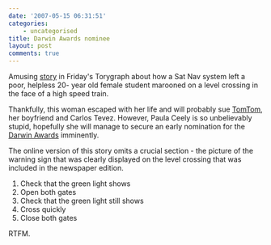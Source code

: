 ```yaml
---
date: '2007-05-15 06:31:51'
categories:
    - uncategorised
title: Darwin Awards nominee
layout: post
comments: true
---
```

Amusing
[story](http://www.telegraph.co.uk/news/main.jhtml?xml=/news/2007/05/11/nsatnav11.xml)
in Friday's Torygraph about how a Sat Nav system left a poor, helpless
20- year old female student marooned on a level crossing in the face of
a high speed train.

Thankfully, this woman escaped with her life and will probably sue
[TomTom](http://www.tomtom.com/), her boyfriend and Carlos Tevez.
However, Paula Ceely is so unbelievably stupid, hopefully she will
manage to secure an early nomination for the [Darwin
Awards](http://en.wikipedia.org/wiki/Darwin_Awards) imminently.

The online version of this story omits a crucial section - the picture
of the warning sign that was clearly displayed on the level crossing
that was included in the newspaper edition.

1.  Check that the green light shows
2.  Open both gates
3.  Check that the green light still shows
4.  Cross quickly
5.  Close both gates

RTFM.
